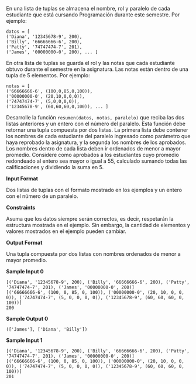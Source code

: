 En una lista de tuplas se almacena el nombre, rol y paralelo de cada estudiante que está cursando Programación durante este semestre. Por ejemplo:

```
datos = [
('Diana', '12345678-9', 200),
('Billy', '66666666-6', 200),
('Patty', '74747474-7', 201),
('James', '00000000-0', 200), ... ]

```

En otra lista de tuplas se guarda el rol y las notas que cada estudiante obtuvo durante el semestre en la asignatura. Las notas están dentro de una tupla de 5 elementos. Por ejemplo:

```
notas = [
('66666666-6', (100,0,85,0,100)),
('00000000-0', (20,10,0,0,0)),
('74747474-7', (5,0,0,0,0)),
('12345678-9', (60,60,60,0,100)), ... ]

```

Desarrolle la función `resumen(datos, notas, paralelo)` que reciba las dos listas anteriores y un entero con el número del paralelo. Esta función debe retornar una tupla compuesta por dos listas. La primera lista debe contener los nombres de cada estudiante del paralelo ingresado como parámetro que haya reprobado la asignatura, y la segunda los nombres de los aprobados. Los nombres dentro de cada lista deben ir ordenados de menor a mayor promedio. Considere como aprobados a los estudiantes cuyo promedio redondeado al entero sea mayor o igual a 55, calculado sumando todas las calificaciones y dividiendo la suma en 5.

**Input Format**

Dos listas de tuplas con el formato mostrado en los ejemplos y un entero con el número de un paralelo.

**Constraints**

Asuma que los datos siempre serán correctos, es decir, respetarán la estructura mostrada en el ejemplo. Sin embargo, la cantidad de elementos y valores mostrados en el ejemplo pueden cambiar.

**Output Format**

Una tupla compuesta por dos listas con nombres ordenados de menor a mayor promedio.

**Sample Input 0**

```
[('Diana', '12345678-9', 200), ('Billy', '66666666-6', 200), ('Patty', '74747474-7', 201), ('James', '00000000-0', 200)]
[('66666666-6', (100, 0, 85, 0, 100)), ('00000000-0', (20, 10, 0, 0, 0)), ('74747474-7', (5, 0, 0, 0, 0)), ('12345678-9', (60, 60, 60, 0, 100))]
200

```

**Sample Output 0**

```
(['James'], ['Diana', 'Billy'])

```

**Sample Input 1**

```
[('Diana', '12345678-9', 200), ('Billy', '66666666-6', 200), ('Patty', '74747474-7', 201), ('James', '00000000-0', 200)]
[('66666666-6', (100, 0, 85, 0, 100)), ('00000000-0', (20, 10, 0, 0, 0)), ('74747474-7', (5, 0, 0, 0, 0)), ('12345678-9', (60, 60, 60, 0, 100))]
201

```